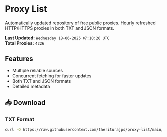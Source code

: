 # Proxy List

Automatically updated repository of free public proxies. Hourly refreshed HTTP/HTTPS proxies in both TXT and JSON formats.

**Last Updated:** `Wednesday 18-06-2025 07:10:26 UTC`  
**Total Proxies:** `4226`

## Features
- Multiple reliable sources
- Concurrent fetching for faster updates
- Both TXT and JSON formats
- Detailed metadata

## 📥 Download

### TXT Format
```bash
curl -O https://raw.githubusercontent.com/theriturajps/proxy-list/main/proxies.txt